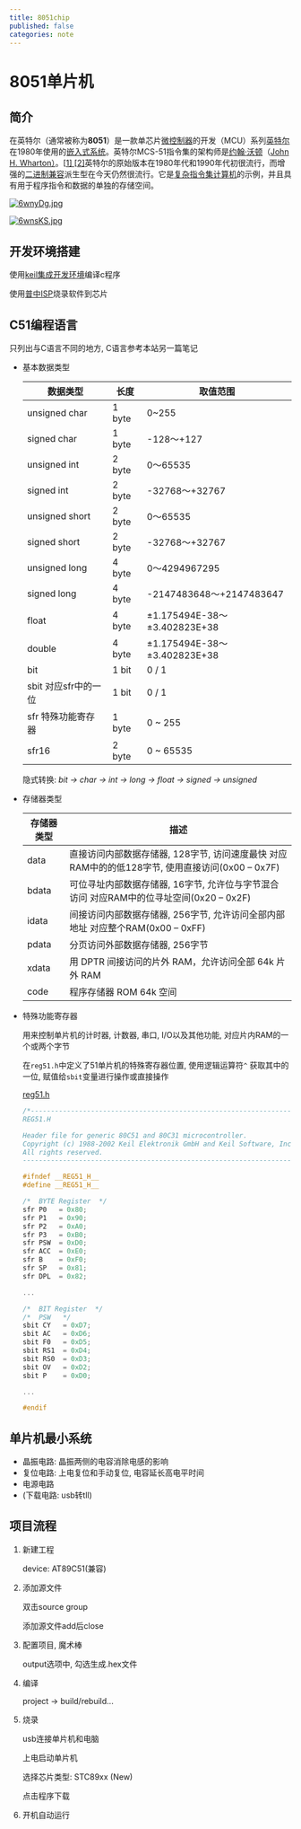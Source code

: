 ```yaml
---
title: 8051chip
published: false
categories: note
---
```


# 8051单片机

## 简介

在英特尔（通常被称为**8051**）是一款单芯片[微控制器](https://en.wikipedia.org/wiki/Microcontroller)的开发（MCU）系列[英特尔](https://en.wikipedia.org/wiki/Intel)在1980年使用的[嵌入式系统](https://en.wikipedia.org/wiki/Embedded_system)。英特尔MCS-51指令集的架构师是[约翰·沃顿](https://en.wikipedia.org/wiki/John_H._Wharton)（[John H. Wharton）](https://en.wikipedia.org/wiki/John_H._Wharton)。[[1\] ](https://en.wikipedia.org/wiki/Intel_MCS-51#cite_note-1)[[2\]](https://en.wikipedia.org/wiki/Intel_MCS-51#cite_note-Intel8051OralHistory-2)英特尔的原始版本在1980年代和1990年代初很流行，而增强的[二进制兼容](https://en.wikipedia.org/wiki/Binary_compatible)派生型在今天仍然很流行。它是[复杂指令集计算机](https://en.wikipedia.org/wiki/Complex_instruction_set_computer)的示例，并且具有用于程序指令和数据的单独的存储空间。

[![6wnyDg.jpg](https://s3.ax1x.com/2021/03/13/6wnyDg.jpg)](https://imgtu.com/i/6wnyDg)

[![6wnsKS.jpg](D:\download\6wnsKS.jpg)](https://imgtu.com/i/6wnsKS)

## 开发环境搭建

使用[keil集成开发环境](https://www.keil.com/download/)编译c程序

使用[普中ISP](http://prechin.net/forum.php?mod=viewthread&tid=35264&extra=page%3D1)烧录软件到芯片

## C51编程语言

只列出与C语言不同的地方, C语言参考本站另一篇笔记

+ 基本数据类型

  | 数据类型             | 长度   | 取值范围                     |
  | -------------------- | ------ | ---------------------------- |
  | unsigned char        | 1 byte | 0~255                        |
  | signed char          | 1 byte | -128～+127                   |
  | unsigned int         | 2 byte | 0～65535                     |
  | signed int           | 2 byte | -32768～+32767               |
  | unsigned short       | 2 byte | 0～65535                     |
  | signed short         | 2 byte | -32768～+32767               |
  | unsigned long        | 4 byte | 0～4294967295                |
  | signed long          | 4 byte | -2147483648～+2147483647     |
  | float                | 4 byte | ±1.175494E-38～±3.402823E+38 |
  | double               | 4 byte | ±1.175494E-38～±3.402823E+38 |
  | bit                  | 1 bit  | 0 / 1                        |
  | sbit 对应sfr中的一位 | 1 bit  | 0 / 1                        |
  | sfr 特殊功能寄存器   | 1 byte | 0 ~ 255                      |
  | sfr16                | 2 byte | 0 ~ 65535                    |

  隐式转换: *bit -> char -> int -> long -> float -> signed -> unsigned*

+ 存储器类型

  | 存储器类型 | 描述                                                         |
  | ---------- | ------------------------------------------------------------ |
  | data       | 直接访问内部数据存储器, 128字节, 访问速度最快 对应RAM中的的低128字节, 使用直接访问(0x00 – 0x7F) |
  | bdata      | 可位寻址内部数据存储器, 16字节, 允许位与字节混合访问 对应RAM中的位寻址空间(0x20 – 0x2F) |
  | idata      | 间接访问内部数据存储器, 256字节, 允许访问全部内部地址 对应整个RAM(0x00 – 0xFF) |
  | pdata      | 分页访问外部数据存储器, 256字节                              |
  | xdata      | 用 DPTR 间接访问的片外 RAM，允许访问全部 64k 片外 RAM        |
  | code       | 程序存储器 ROM 64k 空间                                      |

+ 特殊功能寄存器

  用来控制单片机的计时器, 计数器, 串口, I/O以及其他功能, 对应片内RAM的一个或两个字节

  在`reg51.h`中定义了51单片机的特殊寄存器位置, 使用逻辑运算符`^` 获取其中的一位, 赋值给`sbit`变量进行操作或直接操作

  [reg51.h](https://www.keil.com/dd/docs/c51/reg51.h)

  ```c
  /*--------------------------------------------------------------------------
  REG51.H
  
  Header file for generic 80C51 and 80C31 microcontroller.
  Copyright (c) 1988-2002 Keil Elektronik GmbH and Keil Software, Inc.
  All rights reserved.
  --------------------------------------------------------------------------*/
  
  #ifndef __REG51_H__
  #define __REG51_H__
  
  /*  BYTE Register  */
  sfr P0   = 0x80;
  sfr P1   = 0x90;
  sfr P2   = 0xA0;
  sfr P3   = 0xB0;
  sfr PSW  = 0xD0;
  sfr ACC  = 0xE0;
  sfr B    = 0xF0;
  sfr SP   = 0x81;
  sfr DPL  = 0x82;
  
  ...
  
  /*  BIT Register  */
  /*  PSW   */
  sbit CY   = 0xD7;
  sbit AC   = 0xD6;
  sbit F0   = 0xD5;
  sbit RS1  = 0xD4;
  sbit RS0  = 0xD3;
  sbit OV   = 0xD2;
  sbit P    = 0xD0;
  
  ...
  
  #endif
  ```

## 单片机最小系统

+ 晶振电路: 晶振两侧的电容消除电感的影响
+ 复位电路: 上电复位和手动复位, 电容延长高电平时间
+ 电源电路
+ (下载电路: usb转tll)

## 项目流程

1. 新建工程

   device: AT89C51(兼容)

2. 添加源文件

   双击source group

   添加源文件add后close

3. 配置项目, 魔术棒

   output选项中, 勾选生成.hex文件

4. 编译

   project -> build/rebuild...

5. 烧录

   usb连接单片机和电脑

   上电启动单片机

   选择芯片类型: STC89xx (New)

   点击程序下载

6. 开机自动运行

